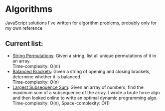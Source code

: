 # Algorithms
JavaScript solutions I've written for algorithm problems, probably only for my own reference


## Current list:
- [String Permutations](https://github.com/smilevideo/algorithms/blob/master/stringPermutations.js): Given a string, list all unique permutations of it in an array.  
Time-complexity: O(n!)
- [Balanced Brackets](https://github.com/smilevideo/algorithms/blob/master/balancedBrackets.js): Given a string of opening and closing brackets, determine whether it is balanced.  
Time-complexity: O(n)
- [Largest Subsequence Sum](https://github.com/smilevideo/algorithms/blob/master/largestSubarraySum.js): Given an array of numbers, find the maximum sum of a subsequence of the array. 
I wrote a brute force algo and then looked online to write an optimal dynamic programming algo.
Time-complexity: O(n), Space-complexity: O(1)

